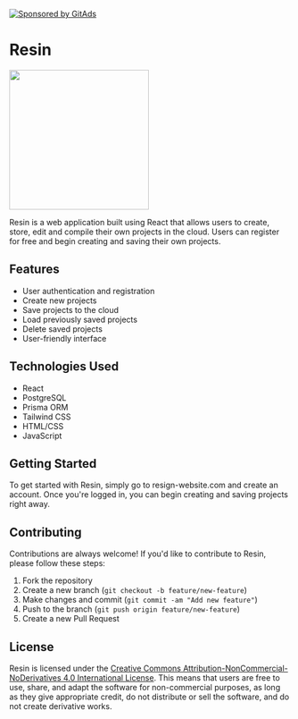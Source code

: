 [![Sponsored by GitAds](https://gitads.dev/v1/ad-serve?source=username/repository@github)](https://gitads.dev/v1/ad-track?source=username/repository@github)

# Resin
<!-- GitAds-Verify: 8DT51TUN1P7BAX1LSGPSOHH4ZBNEQGWU -->
<img src="https://user-images.githubusercontent.com/67049621/230255936-32cb7b13-a556-403b-8bbd-bcd357a99268.svg" width="250">

Resin is a web application built using React that allows users to create, store, edit and compile their own projects in the cloud. Users can register for free and begin creating and saving their own projects.

## Features

- User authentication and registration
- Create new projects
- Save projects to the cloud
- Load previously saved projects
- Delete saved projects
- User-friendly interface

## Technologies Used

- React
- PostgreSQL
- Prisma ORM
- Tailwind CSS
- HTML/CSS
- JavaScript

## Getting Started

To get started with Resin, simply go to resign-website.com and create an account. Once you're logged in, you can begin creating and saving projects right away.

## Contributing

Contributions are always welcome! If you'd like to contribute to Resin, please follow these steps:

1. Fork the repository
2. Create a new branch (`git checkout -b feature/new-feature`)
3. Make changes and commit (`git commit -am "Add new feature"`)
4. Push to the branch (`git push origin feature/new-feature`)
5. Create a new Pull Request

## License

Resin is licensed under the [Creative Commons Attribution-NonCommercial-NoDerivatives 4.0 International License](https://creativecommons.org/licenses/by-nc-nd/4.0/). This means that users are free to use, share, and adapt the software for non-commercial purposes, as long as they give appropriate credit, do not distribute or sell the software, and do not create derivative works.
